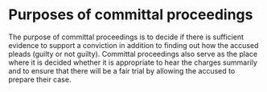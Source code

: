 # Purposes of committal proceedings

The purpose of committal proceedings is to decide if there is sufficient evidence to support a conviction in addition to finding out how the accused pleads (guilty or not guilty). Committal proceedings also serve as the place where it is decided whether it is appropriate to hear the charges summarily and to ensure that there will be a fair trial by allowing the accused to prepare their case. 